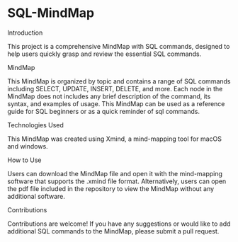 # SQL-MindMap

Introduction

This project is a comprehensive MindMap with SQL commands, designed to help users quickly grasp and review the essential SQL commands.

MindMap

This MindMap is organized by topic and contains a range of SQL commands including SELECT, UPDATE, INSERT, DELETE, and more. Each node in the MindMap does not includes any brief description of the command, its syntax, and examples of usage. This MindMap can be used as a reference guide for SQL beginners or as a quick reminder of sql commands.

Technologies Used

This MindMap was created using Xmind, a mind-mapping tool for macOS and windows.

How to Use

Users can download the MindMap file and open it with the mind-mapping software that supports the .xmind file format. Alternatively, users can open the pdf file included in the repository to view the MindMap without any additional software.

Contributions

Contributions are welcome! If you have any suggestions or would like to add additional SQL commands to the MindMap, please submit a pull request.

